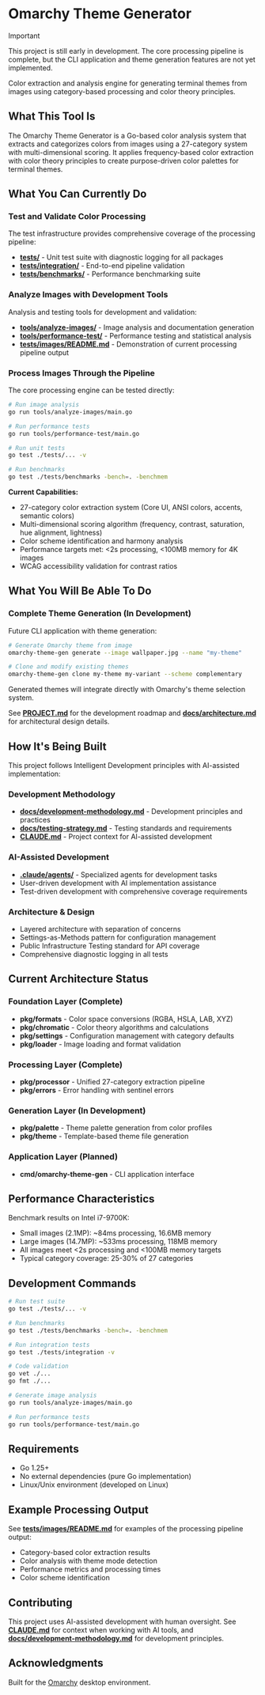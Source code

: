# Omarchy Theme Generator

> [!IMPORTANT]
> This project is still early in development. The core processing pipeline is complete, but the CLI application and theme generation features are not yet implemented.

Color extraction and analysis engine for generating terminal themes from images using category-based processing and color theory principles.

## What This Tool Is

The Omarchy Theme Generator is a Go-based color analysis system that extracts and categorizes colors from images using a 27-category system with multi-dimensional scoring. It applies frequency-based color extraction with color theory principles to create purpose-driven color palettes for terminal themes.

## What You Can Currently Do

### Test and Validate Color Processing
The test infrastructure provides comprehensive coverage of the processing pipeline:
- **[tests/](tests/)** - Unit test suite with diagnostic logging for all packages
- **[tests/integration/](tests/integration/)** - End-to-end pipeline validation
- **[tests/benchmarks/](tests/benchmarks/)** - Performance benchmarking suite

### Analyze Images with Development Tools
Analysis and testing tools for development and validation:
- **[tools/analyze-images/](tools/analyze-images/)** - Image analysis and documentation generation
- **[tools/performance-test/](tools/performance-test/)** - Performance testing and statistical analysis
- **[tests/images/README.md](tests/images/README.md)** - Demonstration of current processing pipeline output

### Process Images Through the Pipeline
The core processing engine can be tested directly:

```bash
# Run image analysis
go run tools/analyze-images/main.go

# Run performance tests
go run tools/performance-test/main.go

# Run unit tests
go test ./tests/... -v

# Run benchmarks
go test ./tests/benchmarks -bench=. -benchmem
```

**Current Capabilities:**
- 27-category color extraction system (Core UI, ANSI colors, accents, semantic colors)
- Multi-dimensional scoring algorithm (frequency, contrast, saturation, hue alignment, lightness)
- Color scheme identification and harmony analysis
- Performance targets met: <2s processing, <100MB memory for 4K images
- WCAG accessibility validation for contrast ratios

## What You Will Be Able To Do

### Complete Theme Generation (In Development)
Future CLI application with theme generation:

```bash
# Generate Omarchy theme from image
omarchy-theme-gen generate --image wallpaper.jpg --name "my-theme"

# Clone and modify existing themes
omarchy-theme-gen clone my-theme my-variant --scheme complementary
```

Generated themes will integrate directly with Omarchy's theme selection system.

See **[PROJECT.md](PROJECT.md)** for the development roadmap and **[docs/architecture.md](docs/architecture.md)** for architectural design details.

## How It's Being Built

This project follows Intelligent Development principles with AI-assisted implementation:

### Development Methodology
- **[docs/development-methodology.md](docs/development-methodology.md)** - Development principles and practices
- **[docs/testing-strategy.md](docs/testing-strategy.md)** - Testing standards and requirements
- **[CLAUDE.md](CLAUDE.md)** - Project context for AI-assisted development

### AI-Assisted Development
- **[.claude/agents/](.claude/agents/)** - Specialized agents for development tasks
- User-driven development with AI implementation assistance
- Test-driven development with comprehensive coverage requirements

### Architecture & Design
- Layered architecture with separation of concerns
- Settings-as-Methods pattern for configuration management
- Public Infrastructure Testing standard for API coverage
- Comprehensive diagnostic logging in all tests

## Current Architecture Status

### Foundation Layer (Complete)
- **pkg/formats** - Color space conversions (RGBA, HSLA, LAB, XYZ)
- **pkg/chromatic** - Color theory algorithms and calculations
- **pkg/settings** - Configuration management with category defaults
- **pkg/loader** - Image loading and format validation

### Processing Layer (Complete)
- **pkg/processor** - Unified 27-category extraction pipeline
- **pkg/errors** - Error handling with sentinel errors

### Generation Layer (In Development)
- **pkg/palette** - Theme palette generation from color profiles
- **pkg/theme** - Template-based theme file generation

### Application Layer (Planned)
- **cmd/omarchy-theme-gen** - CLI application interface

## Performance Characteristics

Benchmark results on Intel i7-9700K:
- Small images (2.1MP): ~84ms processing, 16.6MB memory
- Large images (14.7MP): ~533ms processing, 118MB memory
- All images meet <2s processing and <100MB memory targets
- Typical category coverage: 25-30% of 27 categories

## Development Commands

```bash
# Run test suite
go test ./tests/... -v

# Run benchmarks
go test ./tests/benchmarks -bench=. -benchmem

# Run integration tests
go test ./tests/integration -v

# Code validation
go vet ./...
go fmt ./...

# Generate image analysis
go run tools/analyze-images/main.go

# Run performance tests
go run tools/performance-test/main.go
```

## Requirements

- Go 1.25+
- No external dependencies (pure Go implementation)
- Linux/Unix environment (developed on Linux)

## Example Processing Output

See **[tests/images/README.md](tests/images/README.md)** for examples of the processing pipeline output:

- Category-based color extraction results
- Color analysis with theme mode detection
- Performance metrics and processing times
- Color scheme identification

## Contributing

This project uses AI-assisted development with human oversight. See **[CLAUDE.md](CLAUDE.md)** for context when working with AI tools, and **[docs/development-methodology.md](docs/development-methodology.md)** for development principles.

## Acknowledgments

Built for the [Omarchy](https://omarchy.org) desktop environment.